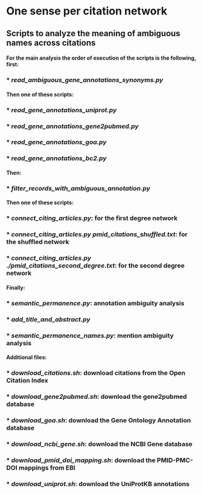 # One sense per citation network

## Scripts to analyze the meaning of ambiguous names across citations

#### For the main analysis the order of execution of the scripts is the following, first:

### * *read_ambiguous_gene_annotations_synonyms.py*

#### Then one of these scripts:

### * *read_gene_annotations_uniprot.py*
### * *read_gene_annotations_gene2pubmed.py*
### * *read_gene_annotations_goa.py*
### * *read_gene_annotations_bc2.py*

#### Then:

### * *filter_records_with_ambiguous_annotation.py*

#### Then one of these scripts:

### * *connect_citing_articles.py*: for the first degree network
### * *connect_citing_articles.py pmid_citations_shuffled.txt*: for the shuffled network
### * *connect_citing_articles.py ./pmid_citations_second_degree.txt*: for the second degree network

#### Finally:

### * *semantic_permanence.py*: annotation ambiguity analysis

### * *add_title_and_abstract.py*

### * *semantic_permanence_names.py*: mention ambiguity analysis

#### Additional files:

### * *download_citations.sh*: download citations from the Open Citation Index
### * *download_gene2pubmed.sh*: download the gene2pubmed database
### * *download_goa.sh*: download the Gene Ontology Annotation database
### * *download_ncbi_gene.sh*: download the NCBI Gene database
### * *download_pmid_doi_mapping.sh*: download the PMID-PMC-DOI mappings from EBI
### * *download_uniprot.sh*: download the UniProtKB annotations
